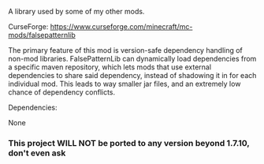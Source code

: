 A library used by some of my other mods.

CurseForge: https://www.curseforge.com/minecraft/mc-mods/falsepatternlib

The primary feature of this mod is version-safe dependency handling of non-mod libraries. FalsePatternLib can dynamically load dependencies from a specific maven repository, which lets mods that use external dependencies to share said dependency, instead of shadowing it in for each individual mod. This leads to way smaller jar files, and an extremely low chance of dependency conflicts.

Dependencies:

None

### This project WILL NOT be ported to any version beyond 1.7.10, don't even ask
